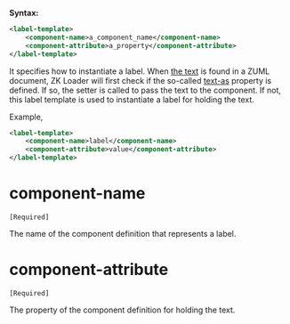 **Syntax:**

```xml
<label-template>  
    <component-name>a_component_name</component-name>  
    <component-attribute>a_property</component-attribute>  
</label-template>
```

It specifies how to instantiate a label. When [the text](ZUML_Reference/ZUML/Texts) is found in a ZUML document,
ZK Loader will first check if the so-called
[text-as]({{site.baseurl}}/zk_client_side_ref/language_definition/component)
property is defined. If so, the setter is called to pass the text to the
component. If not, this label template is used to instantiate a label
for holding the text.

Example,

```xml
<label-template>
    <component-name>label</component-name>
    <component-attribute>value</component-attribute>
</label-template>
```

# component-name

`[Required]`

The name of the component definition that represents a label.

# component-attribute

`[Required]`

The property of the component definition for holding the text.


